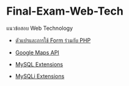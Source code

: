 # Final-Exam-Web-Tech
แนวข้อสอบ Web Technology 
* <a href="https://github.com/s6102041520165/Final-Exam-Web-Tech/tree/master/VariableAndForm">ตัวแปรและการใช้ Form ร่วมกับ PHP</a>

* <a href="https://github.com/s6102041520165/Final-Exam-Web-Tech/tree/master/GMap">Google Maps API</a>

* <a href="https://github.com/s6102041520165/Final-Exam-Web-Tech/tree/master/MySQL">MySQL Extensions</a>

* <a href="https://github.com/s6102041520165/Final-Exam-Web-Tech/tree/master/MySQLi">MySQLi Extensions</a>
